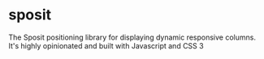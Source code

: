 # sposit
The Sposit positioning library for displaying dynamic responsive columns. It's highly opinionated and built with Javascript and CSS 3